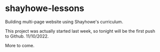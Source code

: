 # shayhowe-lessons
Building multi-page website using Shayhowe's curriculum.

This project was actually started last week, so tonight will be the first push to Github. 11/10/2022.

More to come.
